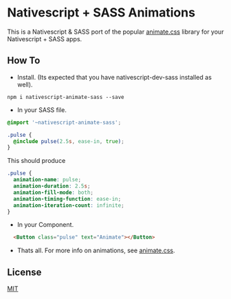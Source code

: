 # Nativescript + SASS Animations
This is a Nativescript & SASS port of the popular [animate.css](https://github.com/daneden/animate.css) library for your Nativescript + SASS apps.

## How To
* Install. (Its expected that you have nativescript-dev-sass installed as well). 
```
npm i nativescript-animate-sass --save
```

* In your SASS file.
``` scss
@import '~nativescript-animate-sass';

.pulse {
  @include pulse(2.5s, ease-in, true);
}
```

This should produce
``` css
.pulse { 
  animation-name: pulse;
  animation-duration: 2.5s;
  animation-fill-mode: both;
  animation-timing-function: ease-in;
  animation-iteration-count: infinite;
}
```

* In your Component. 
``` html
  <Button class="pulse" text="Animate"></Button>
```

* Thats all. For more info on animations, see [animate.css](https://github.com/daneden/animate.css).

## License

[MIT](/LICENSE)

